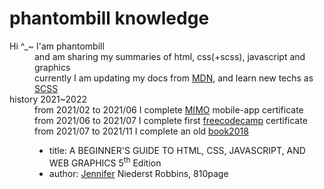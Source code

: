 <h1>phantombill knowledge</h1>
    <dl>
      <dt>Hi ^_~ I'am phantombill</dt>
        <dd>and am sharing my summaries of html, css(+scss), javascript and graphics</dd>
        <dd>currently I am updating my docs from &#32;<a href=https://developer.mozilla.org/en-US/docs/Learn/Front-end_web_developer>MDN</a>, and learn new techs as &#32;<a href=https://sass-lang.com/documentation>SCSS</a></dd>
      <dt>history 2021~2022</dt>
        <dd>from &#32;<time>2021/02</time>&#32; to &#32;<time>2021/06</time>&#32; I complete &#32;<a href=https://getmimo.com>MIMO</a> &#32;mobile-app certificate</dd>
        <dd>from &#32;<time>2021/06</time>&#32; to &#32;<time>2021/07</time>&#32; I complete first &#32;<a href="https://www.freecodecamp.org/certification/phantombill/responsive-web-design">freecodecamp</a> &#32;certificate</dd>
        <dd>from &#32;<time>2021/07</time>&#32; to &#32;<time>2021/11</time>&#32; I complete an old &#32;<a href="https://www.amazon.com/Learning-Web-Design-Beginners-JavaScript-dp-1491960205/dp/1491960205/ref=dp_ob_title_bk">book2018</a>
          <ul><li>title: A BEGINNER'S GUIDE TO HTML, CSS, JAVASCRIPT, AND WEB GRAPHICS 5<sup>th</sup> &#32;Edition</li>
          <li>author: &#32;<a href=https://twitter.com/jenville>Jennifer</a>&#32; Niederst Robbins, 810page</li></ul></dd>
    </dl>
